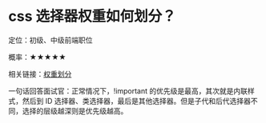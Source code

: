 <script lang="ts" setup>
import { loginRead } from '@/utils/login-read'
loginRead('q10000')
</script>

# css 选择器权重如何划分？



定位：初级、中级前端职位

概率：★★★★★

相关链接：[权重划分](/documents/part1/css3/priority.html)

一句话回答面试官：正常情况下，!important 的优先级是最高，其次就是内联样式，然后到 ID 选择器、类选择器，最后是其他选择器。但是子代和后代选择器不同，选择的层级越深则是优先级越高。
